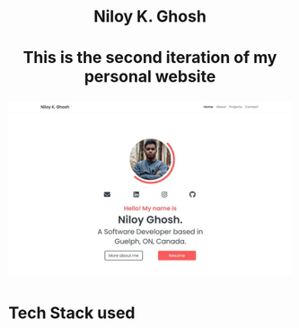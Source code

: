 <h1 align="center">Niloy K. Ghosh<h1>
<p align="center">This is the second iteration of my personal website</p>




![Image Snapshot](https://github.com/niloyKGhosh/personal-website-v2/blob/master/img/demo.jpg)

# Tech Stack used

